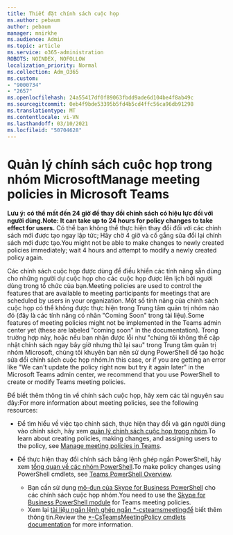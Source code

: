 ```yaml
---
title: Thiết đặt chính sách cuộc họp
ms.author: pebaum
author: pebaum
manager: mnirkhe
ms.audience: Admin
ms.topic: article
ms.service: o365-administration
ROBOTS: NOINDEX, NOFOLLOW
localization_priority: Normal
ms.collection: Adm_O365
ms.custom:
- "9000734"
- "2657"
ms.openlocfilehash: 24a55417df0f89063fbdd9ade6d104be4f8ab49c
ms.sourcegitcommit: 0eb4f9bde53395b5fd4b5cd4ffc56ca96db91298
ms.translationtype: MT
ms.contentlocale: vi-VN
ms.lasthandoff: 03/10/2021
ms.locfileid: "50704628"
---
```

# <a name="manage-meeting-policies-in-microsoft-teams"></a><span data-ttu-id="ee754-102">Quản lý chính sách cuộc họp trong nhóm Microsoft</span><span class="sxs-lookup"><span data-stu-id="ee754-102">Manage meeting policies in Microsoft Teams</span></span>

<span data-ttu-id="ee754-103">**Lưu ý: có thể mất đến 24 giờ để thay đổi chính sách có hiệu lực đối với người dùng.**</span><span class="sxs-lookup"><span data-stu-id="ee754-103">**Note: It can take up to 24 hours for policy changes to take effect for users.**</span></span> <span data-ttu-id="ee754-104">Có thể bạn không thể thực hiện thay đổi đối với các chính sách mới được tạo ngay lập tức; Hãy chờ 4 giờ và cố gắng sửa đổi lại chính sách mới được tạo.</span><span class="sxs-lookup"><span data-stu-id="ee754-104">You might not be able to make changes to newly created policies immediately; wait 4 hours and attempt to modify a newly created policy again.</span></span>

<span data-ttu-id="ee754-105">Các chính sách cuộc họp được dùng để điều khiển các tính năng sẵn dùng cho những người dự cuộc họp cho các cuộc họp được lên lịch bởi người dùng trong tổ chức của bạn.</span><span class="sxs-lookup"><span data-stu-id="ee754-105">Meeting policies are used to control the features that are available to meeting participants for meetings that are scheduled by users in your organization.</span></span> <span data-ttu-id="ee754-106">Một số tính năng của chính sách cuộc họp có thể không được thực hiện trong Trung tâm quản trị nhóm nào đó (đây là các tính năng có nhãn "Coming Soon" trong tài liệu).</span><span class="sxs-lookup"><span data-stu-id="ee754-106">Some features of meeting policies might not be implemented in the Teams admin center yet (these are labeled "coming soon" in the documentation).</span></span> <span data-ttu-id="ee754-107">Trong trường hợp này, hoặc nếu bạn nhận được lỗi như "chúng tôi không thể cập nhật chính sách ngay bây giờ nhưng thử lại sau" trong Trung tâm quản trị nhóm Microsoft, chúng tôi khuyên bạn nên sử dụng PowerShell để tạo hoặc sửa đổi chính sách cuộc họp nhóm.</span><span class="sxs-lookup"><span data-stu-id="ee754-107">In this case, or if you are getting an error like "We can't update the policy right now but try it again later" in the Microsoft Teams admin center, we recommend that you use PowerShell to create or modify Teams meeting policies.</span></span> 

<span data-ttu-id="ee754-108">Để biết thêm thông tin về chính sách cuộc họp, hãy xem các tài nguyên sau đây:</span><span class="sxs-lookup"><span data-stu-id="ee754-108">For more information about meeting policies, see the following resources:</span></span>

- <span data-ttu-id="ee754-109">Để tìm hiểu về việc tạo chính sách, thực hiện thay đổi và gán người dùng vào chính sách, hãy xem [quản lý chính sách cuộc họp trong nhóm](https://docs.microsoft.com/microsoftteams/meeting-policies-in-teams).</span><span class="sxs-lookup"><span data-stu-id="ee754-109">To learn about creating policies, making changes, and assigning users to the policy, see [Manage meeting policies in Teams](https://docs.microsoft.com/microsoftteams/meeting-policies-in-teams).</span></span>

- <span data-ttu-id="ee754-110">Để thực hiện thay đổi chính sách bằng lệnh ghép ngắn PowerShell, hãy xem [tổng quan về các nhóm PowerShell](https://docs.microsoft.com/microsoftteams/teams-powershell-overview).</span><span class="sxs-lookup"><span data-stu-id="ee754-110">To make policy changes using PowerShell cmdlets, see [Teams PowerShell Overview](https://docs.microsoft.com/microsoftteams/teams-powershell-overview).</span></span> 
    - <span data-ttu-id="ee754-111">Bạn cần sử dụng [mô-đun của Skype for Business PowerShell](https://docs.microsoft.com/skypeforbusiness/set-up-your-computer-for-windows-powershell/download-and-install-the-skype-for-business-online-connector) cho các chính sách cuộc họp nhóm.</span><span class="sxs-lookup"><span data-stu-id="ee754-111">You need to use the [Skype for Business PowerShell module](https://docs.microsoft.com/skypeforbusiness/set-up-your-computer-for-windows-powershell/download-and-install-the-skype-for-business-online-connector) for Teams meeting policies.</span></span> 
    - <span data-ttu-id="ee754-112">Xem lại [tài liệu ngắn lệnh ghép ngắn \*-csteamsmeetingđể](https://docs.microsoft.com/search/?search=CsTeamsMeetingPolicy&view=skype-ps) biết thêm thông tin.</span><span class="sxs-lookup"><span data-stu-id="ee754-112">Review the [\*-CsTeamsMeetingPolicy cmdlets documentation](https://docs.microsoft.com/search/?search=CsTeamsMeetingPolicy&view=skype-ps) for more information.</span></span>

